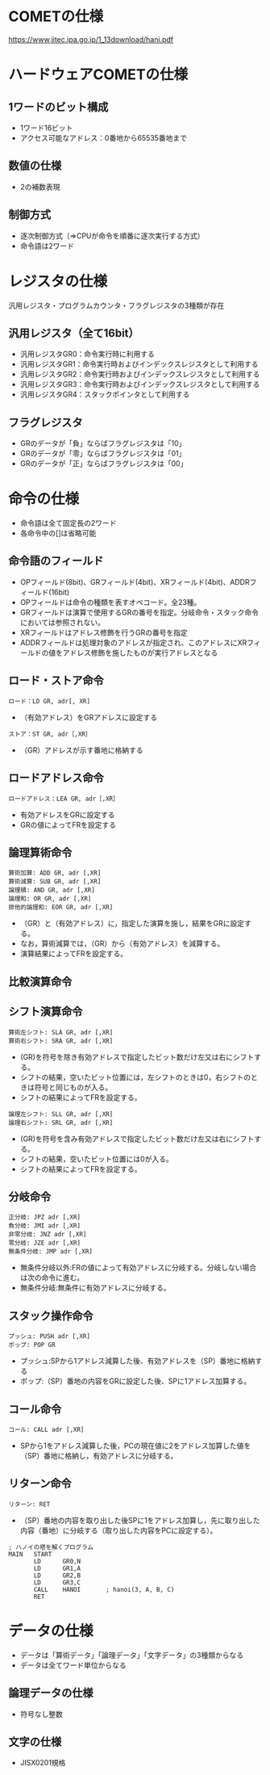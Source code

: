 # COMETの仕様
https://www.jitec.ipa.go.jp/1_13download/hani.pdf

# ハードウェアCOMETの仕様

## 1ワードのビット構成
- 1ワード16ビット
- アクセス可能なアドレス：0番地から65535番地まで

## 数値の仕様
- 2の補数表現

## 制御方式
- 逐次制御方式（⇒CPUが命令を順番に逐次実行する方式）
- 命令語は2ワード

# レジスタの仕様
汎用レジスタ・プログラムカウンタ・フラグレジスタの3種類が存在

## 汎用レジスタ（全て16bit）
- 汎用レジスタGR0：命令実行時に利用する
- 汎用レジスタGR1：命令実行時およびインデックスレジスタとして利用する
- 汎用レジスタGR2：命令実行時およびインデックスレジスタとして利用する
- 汎用レジスタGR3：命令実行時およびインデックスレジスタとして利用する
- 汎用レジスタGR4：スタックポインタとして利用する

## フラグレジスタ
- GRのデータが「負」ならばフラグレジスタは「10」
- GRのデータが「零」ならばフラグレジスタは「01」
- GRのデータが「正」ならばフラグレジスタは「00」

# 命令の仕様
- 命令語は全て固定長の2ワード
- 各命令中の[]は省略可能

## 命令語のフィールド
- OPフィールド(8bit)、GRフィールド(4bit)、XRフィールド(4bit)、ADDRフィールド(16bit)
- OPフィールドは命令の種類を表すオペコード。全23種。
- GRフィールドは演算で使用するGRの番号を指定。分岐命令・スタック命令においては参照されない。
- XRフィールドはアドレス修飾を行うGRの番号を指定
- ADDRフィールドは処理対象のアドレスが指定され、このアドレスにXRフィールドの値をアドレス修飾を施したものが実行アドレスとなる

## ロード・ストア命令
```
ロード：LD GR, adr[, XR]
```
- （有効アドレス）をGRアドレスに設定する

```
ストア：ST GR, adr［,XR］
```
- （GR）アドレスが示す番地に格納する

## ロードアドレス命令
```
ロードアドレス：LEA GR, adr［,XR］
```
- 有効アドレスをGRに設定する
- GRの値によってFRを設定する

## 論理算術命令
```
算術加算: ADD GR, adr [,XR]
算術減算: SUB GR, adr [,XR]
論理積: AND GR, adr [,XR]
論理和: OR GR, adr [,XR]
排他的論理和: EOR GR, adr [,XR]
```

- （GR）と（有効アドレス）に，指定した演算を施し，結果をGRに設定する。
- なお，算術減算では，（GR）から（有効アドレス）を減算する。
- 演算結果によってFRを設定する。

## 比較演算命令

## シフト演算命令
```
算術左シフト: SLA GR, adr [,XR]
算術右シフト: SRA GR, adr [,XR]
```

- (GR)を符号を除き有効アドレスで指定したビット数だけ左又は右にシフトする。
- シフトの結果，空いたビット位置には，左シフトのときは0，右シフトのときは符号と同じものが入る。
- シフトの結果によってFRを設定する。

```
論理左シフト: SLL GR, adr [,XR]
論理右シフト: SRL GR, adr [,XR]
```

- (GR)を符号を含み有効アドレスで指定したビット数だけ左又は右にシフトする。
- シフトの結果，空いたビット位置には0が入る。
- シフトの結果によってFRを設定する。

## 分岐命令
```
正分岐: JPZ adr [,XR]
負分岐: JMI adr [,XR]
非零分岐: JNZ adr [,XR]
零分岐: JZE adr [,XR]
無条件分岐: JMP adr [,XR]
```

- 無条件分岐以外:FRの値によって有効アドレスに分岐する。分岐しない場合は次の命令に進む。
- 無条件分岐:無条件に有効アドレスに分岐する。

## スタック操作命令
```
プッシュ: PUSH adr [,XR]
ポップ: POP GR
```
- プッシュ:SPから1アドレス減算した後、有効アドレスを（SP）番地に格納する
- ポップ:（SP）番地の内容をGRに設定した後、SPに1アドレス加算する。

## コール命令
```
コール: CALL adr [,XR]
```
- SPから1をアドレス減算した後，PCの現在値に2をアドレス加算した値を（SP）番地に格納し，有効アドレスに分岐する。

## リターン命令
```
リターン: RET
```
- （SP）番地の内容を取り出した後SPに1をアドレス加算し，先に取り出した内容（番地）に分岐する（取り出した内容をPCに設定する）。

```
; ハノイの塔を解くプログラム
MAIN   START
       LD      GR0,N
       LD      GR1,A
       LD      GR2,B
       LD      GR3,C
       CALL    HANOI       ; hanoi(3, A, B, C)
       RET
```
# データの仕様
- データは「算術データ」「論理データ」「文字データ」の3種類からなる
- データは全てワード単位からなる

## 論理データの仕様
- 符号なし整数

## 文字の仕様
- JISX0201規格
